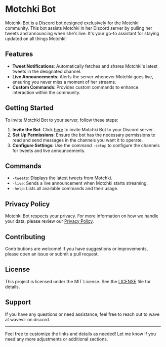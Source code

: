 # Motchki Bot

Motchki Bot is a Discord bot designed exclusively for the Motchki community. This bot assists Motchki in her Discord server by pulling her tweets and announcing when she's live. It's your go-to assistant for staying updated on all things Motchki!

## Features

- **Tweet Notifications**: Automatically fetches and shares Motchki's latest tweets in the designated channel.
- **Live Announcements**: Alerts the server whenever Motchki goes live, ensuring you never miss a moment of her streams.
- **Custom Commands**: Provides custom commands to enhance interaction within the community.

## Getting Started

To invite Motchki Bot to your server, follow these steps:

1. **Invite the Bot**: Click [here]([#](https://discord.com/oauth2/authorize?client_id=1295120162789523527&permissions=8&integration_type=0&scope=applications.commands+bot)) to invite Motchki Bot to your Discord server.
2. **Set Up Permissions**: Ensure the bot has the necessary permissions to read and send messages in the channels you want it to operate.
3. **Configure Settings**: Use the command `-setup` to configure the channels for tweets and live announcements.

## Commands

- `-tweets`: Displays the latest tweets from Motchki.
- `-live`: Sends a live announcement when Motchki starts streaming.
- `-help`: Lists all available commands and their usage.

## Privacy Policy

Motchki Bot respects your privacy. For more information on how we handle your data, please review our [Privacy Policy](https://github.com/Jonathan-Data/MotchkiBot/blob/main/Privacy%20Policy).

## Contributing

Contributions are welcome! If you have suggestions or improvements, please open an issue or submit a pull request.

## License

This project is licensed under the MIT License. See the [LICENSE](LICENSE) file for details.

## Support

If you have any questions or need assistance, feel free to reach out to wave at wavevlr on discord.

---

Feel free to customize the links and details as needed! Let me know if you need any more adjustments or additional sections.
